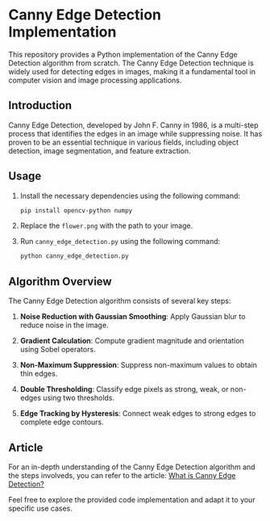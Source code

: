 # Canny Edge Detection Implementation

This repository provides a Python implementation of the Canny Edge Detection algorithm from scratch. The Canny Edge Detection technique is widely used for detecting edges in images, making it a fundamental tool in computer vision and image processing applications.

## Introduction

Canny Edge Detection, developed by John F. Canny in 1986, is a multi-step process that identifies the edges in an image while suppressing noise. It has proven to be an essential technique in various fields, including object detection, image segmentation, and feature extraction.

## Usage

1. Install the necessary dependencies using the following command:
 
   ```bash
   pip install opencv-python numpy
   ```
   
2. Replace the `flower.png` with the path to your image.
  
3. Run `canny_edge_detection.py` using the following command:
   
   ```bash
   python canny_edge_detection.py
   ```

## Algorithm Overview

The Canny Edge Detection algorithm consists of several key steps:

1. **Noise Reduction with Gaussian Smoothing**: Apply Gaussian blur to reduce noise in the image.

2. **Gradient Calculation**: Compute gradient magnitude and orientation using Sobel operators.

3. **Non-Maximum Suppression**: Suppress non-maximum values to obtain thin edges.

4. **Double Thresholding**: Classify edge pixels as strong, weak, or non-edges using two thresholds.

5. **Edge Tracking by Hysteresis**: Connect weak edges to strong edges to complete edge contours.

## Article

For an in-depth understanding of the Canny Edge Detection algorithm and the steps involveds, you can refer to the article: [What is Canny Edge Detection?](https://www.educative.io/answers/what-is-canny-edge-detection)

Feel free to explore the provided code implementation and adapt it to your specific use cases. 
